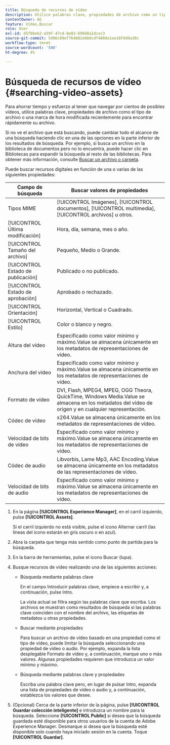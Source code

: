 ```yaml
---
title: Búsqueda de recursos de vídeo
description: Utilice palabras clave, propiedades de archivo como un tipo Mime, tamaño o marca de hora modificada recientemente para encontrar rápidamente el archivo en AEM Assets.
contentOwner: AG
feature: Vídeo,Buscar
role: User
exl-id: d5f0beb2-e59f-47cd-8e83-698d8a1dcec3
source-git-commit: 5d96c09ef764b02e08dcdf480da1ee18f4d9a30c
workflow-type: tm+mt
source-wordcount: '580'
ht-degree: 4%

---
```


# Búsqueda de recursos de vídeo {#searching-video-assets}

Para ahorrar tiempo y esfuerzo al tener que navegar por cientos de posibles vídeos, utilice palabras clave, propiedades de archivo como el tipo de archivo o una marca de hora modificada recientemente para encontrar rápidamente su archivo.

Si no ve el archivo que está buscando, puede cambiar todo el alcance de una búsqueda haciendo clic en una de las opciones en la parte inferior de los resultados de búsqueda. Por ejemplo, si busca un archivo en la biblioteca de documentos pero no lo encuentra, puede hacer clic en Bibliotecas para expandir la búsqueda al resto de las bibliotecas. Para obtener más información, consulte [Buscar un archivo o carpeta](https://windows.microsoft.com/en-us/windows7/find-a-file-or-folder).

Puede buscar recursos digitales en función de una o varias de las siguientes propiedades:

| Campo de búsqueda | Buscar valores de propiedades |
|---|---|
| Tipos MIME | [!UICONTROL Imágenes],  [!UICONTROL documentos],  [!UICONTROL multimedia],  [!UICONTROL archivos] u otros. |
| [!UICONTROL Última modificación] | Hora, día, semana, mes o año. |
| [!UICONTROL Tamaño del archivo] | Pequeño, Medio o Grande. |
| [!UICONTROL Estado de publicación] | Publicado o no publicado. |
| [!UICONTROL Estado de aprobación] | Aprobado o rechazado. |
| [!UICONTROL Orientación] | Horizontal, Vertical o Cuadrado. |
| [!UICONTROL Estilo] | Color o blanco y negro. |
| Altura del vídeo | Especificado como valor mínimo y máximo.Value se almacena únicamente en los metadatos de representaciones de vídeo. |
| Anchura del vídeo | Especificado como valor mínimo y máximo.Value se almacena únicamente en los metadatos de representaciones de vídeo. |
| Formato de vídeo | DVI, Flash, MPEG4, MPEG, OGG Theora, QuickTime, Windows Media.Value se almacena en los metadatos del vídeo de origen y en cualquier representación. |
| Códec de vídeo | x264.Value se almacena únicamente en los metadatos de representaciones de vídeo. |
| Velocidad de bits de vídeo | Especificado como valor mínimo y máximo.Value se almacena únicamente en los metadatos de representaciones de vídeo. |
| Códec de audio | Libvorbis, Lame Mp3, AAC Encoding.Value se almacena únicamente en los metadatos de las representaciones de vídeo. |
| Velocidad de bits de audio | Especificado como valor mínimo y máximo.Value se almacena únicamente en los metadatos de representaciones de vídeo. |

1. En la página **[!UICONTROL Experience Manager]**, en el carril izquierdo, pulse **[!UICONTROL Assets]**.

   Si el carril izquierdo no está visible, pulse el icono Alternar carril (las líneas del icono estarán en gris oscuro o en azul).

1. Abra la carpeta que tenga más sentido como punto de partida para la búsqueda.
1. En la barra de herramientas, pulse el icono Buscar (lupa).
1. Busque recursos de vídeo realizando una de las siguientes acciones:

   * Búsqueda mediante palabras clave

      En el campo Introducir palabras clave, empiece a escribir y, a continuación, pulse Intro.

      La vista actual se filtra según las palabras clave que escriba. Los archivos se muestran como resultados de búsqueda si las palabras clave coinciden con el nombre del archivo, las etiquetas de metadatos u otras propiedades.

   * Buscar mediante propiedades

      Para buscar un archivo de vídeo basado en una propiedad como el tipo de vídeo, puede limitar la búsqueda seleccionando una propiedad de vídeo o audio. Por ejemplo, expanda la lista desplegable Formato de vídeo y, a continuación, marque uno o más valores. Algunas propiedades requieren que introduzca un valor mínimo y máximo.

   * Búsqueda mediante palabras clave y propiedades

      Escriba una palabra clave pero, en lugar de pulsar Intro, expanda una lista de propiedades de vídeo o audio y, a continuación, establezca los valores que desee.

1. (Opcional) Cerca de la parte inferior de la página, pulse **[!UICONTROL Guardar colección inteligente]** e introduzca un nombre para la búsqueda. Seleccione **[!UICONTROL Public]** si desea que la búsqueda guardada esté disponible para otros usuarios de la cuenta de Adobe Experience Manager. Desmarque si desea que la búsqueda esté disponible solo cuando haya iniciado sesión en la cuenta. Toque **[!UICONTROL Guardar]**.
